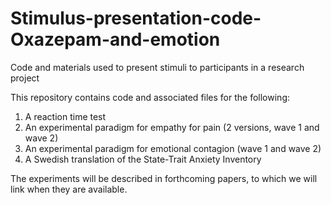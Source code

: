 # Stimulus-presentation-code-Oxazepam-and-emotion
Code and materials used to present stimuli to participants in a research project

This repository contains code and associated files for the following:
1. A reaction time test
2. An experimental paradigm for empathy for pain (2 versions, wave 1 and wave 2)
3. An experimental paradigm for emotional contagion (wave 1 and wave 2)
4. A Swedish translation of the State-Trait Anxiety Inventory

The experiments will be described in forthcoming papers, to which we will link when they are available.
